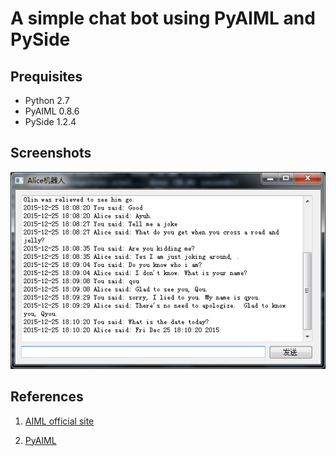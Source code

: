 A simple chat bot using PyAIML and PySide
=========================================

Prequisites
------------------
+ Python 2.7
+ PyAIML 0.8.6
+ PySide 1.2.4

Screenshots
------------------
![AliceBot](./alicebot_screenshot1.png)


References
----------
1. [AIML official site](http://www.alicebot.org/aiml.html)

2. [PyAIML](https://pypi.python.org/pypi/aiml/0.8.6)

